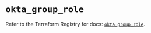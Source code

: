 # `okta_group_role`

Refer to the Terraform Registry for docs: [`okta_group_role`](https://registry.terraform.io/providers/okta/okta/4.8.1/docs/resources/group_role).
